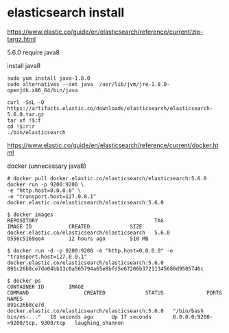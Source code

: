 # elasticsearch install


https://www.elastic.co/guide/en/elasticsearch/reference/current/zip-targz.html

5.6.0 require java8

install java8
```
sudo yum install java-1.8.0
sudo alternatives --set java  /usr/lib/jvm/jre-1.8.0-openjdk.x86_64/bin/java
```


```
curl -SsL -O https://artifacts.elastic.co/downloads/elasticsearch/elasticsearch-5.6.0.tar.gz
tar xf !$:t
cd !$:r:r
./bin/elasticsearch
```



https://www.elastic.co/guide/en/elasticsearch/reference/current/docker.html

docker (unnecessary java8)
```
# docker pull docker.elastic.co/elasticsearch/elasticsearch:5.6.0
docker run -p 9200:9200 \
-e "http.host=0.0.0.0" \
-e "transport.host=127.0.0.1" docker.elastic.co/elasticsearch/elasticsearch:5.6.0
```

```
$ docker images
REPOSITORY                                      TAG                 IMAGE ID            CREATED             SIZE
docker.elastic.co/elasticsearch/elasticsearch   5.6.0               b556c5169ee4        12 hours ago        510 MB
```

```
$ docker run -d -p 9200:9200 -e "http.host=0.0.0.0" -e "transport.host=127.0.0.1" docker.elastic.co/elasticsearch/elasticsearch:5.6.0
891c26b8ce7de04bb13c0a565794a65e8bfd5e67206b37211345680d9505746c
```
```
$ docker ps
CONTAINER ID        IMAGE                                                 COMMAND                  CREATED             STATUS              PORTS                              NAMES
891c26b8ce7d        docker.elastic.co/elasticsearch/elasticsearch:5.6.0   "/bin/bash bin/es-..."   18 seconds ago      Up 17 seconds       0.0.0.0:9200->9200/tcp, 9300/tcp   laughing_shannon
```
